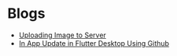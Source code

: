 # Blogs


- [Uploading Image to Server](https://agnelselvan007.medium.com/flutter-upload-image-to-server-from-mobile-d9416f1db972)
- [In App Update in Flutter Desktop Using Github](https://agnelselvan.medium.com/in-app-update-in-flutter-desktop-using-github-4b9c6a281510)
